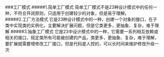 ###工厂模式 
#####1.简单工厂模式 
简单工厂模式不是23种设计模式中的任何一种，不符合开闭原则，只适用于创建较少的对象，但是易于理解。 <br>
#####2.工厂方法模式 
它是23种设计模式中的一种，创建一个对象的接口，在子类中实现类的实例化，主要解决扩展问题，但是它类更多，更抽象、复杂，难于理解 
#####3.抽象工厂模式 
它是23中设计模式中的一种，它需要一系列相互依赖或相关的接口，规定类所有可能被创建的产品，类更多，更抽象、复杂，难于理解，要扩展就需要增修改工厂接口，但是代码是人控的，可以长时间来维护修改升级一次<br>



